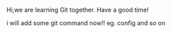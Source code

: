Hi,we are learning Git together.
Have a good time!

i will add some git command now!!
eg. config and so on
